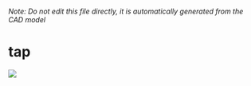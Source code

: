 ###### Note: Do not edit this file directly, it is automatically generated from the CAD model

# tap

![](/project.svg)



 

